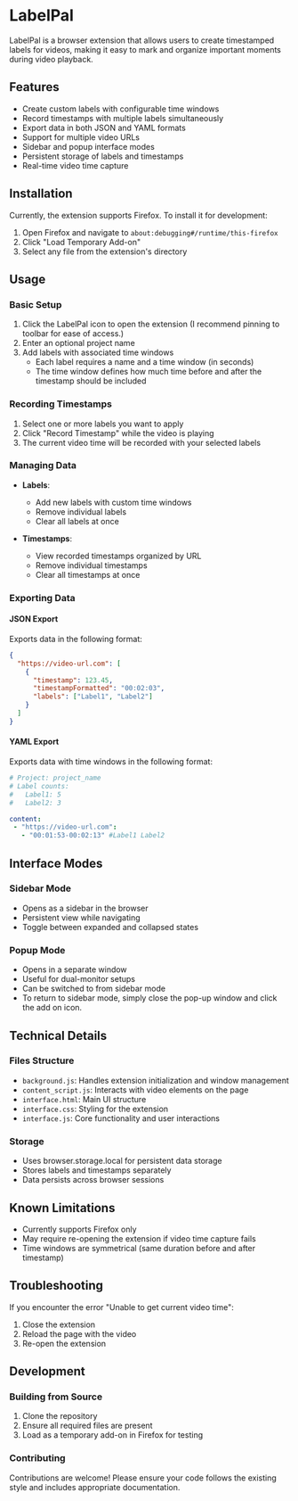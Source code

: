 # LabelPal

LabelPal is a browser extension that allows users to create timestamped labels for videos, making it easy to mark and organize important moments during video playback.

## Features

- Create custom labels with configurable time windows
- Record timestamps with multiple labels simultaneously
- Export data in both JSON and YAML formats
- Support for multiple video URLs
- Sidebar and popup interface modes
- Persistent storage of labels and timestamps
- Real-time video time capture

## Installation

Currently, the extension supports Firefox. To install it for development:

1. Open Firefox and navigate to `about:debugging#/runtime/this-firefox`
2. Click "Load Temporary Add-on"
3. Select any file from the extension's directory

## Usage

### Basic Setup

1. Click the LabelPal icon to open the extension (I recommend pinning to toolbar for ease of access.)
2. Enter an optional project name
3. Add labels with associated time windows
   - Each label requires a name and a time window (in seconds)
   - The time window defines how much time before and after the timestamp should be included

### Recording Timestamps

1. Select one or more labels you want to apply
2. Click "Record Timestamp" while the video is playing
3. The current video time will be recorded with your selected labels

### Managing Data

- **Labels**: 
  - Add new labels with custom time windows
  - Remove individual labels
  - Clear all labels at once
  
- **Timestamps**:
  - View recorded timestamps organized by URL
  - Remove individual timestamps
  - Clear all timestamps at once

### Exporting Data

#### JSON Export
Exports data in the following format:
```json
{
  "https://video-url.com": [
    {
      "timestamp": 123.45,
      "timestampFormatted": "00:02:03",
      "labels": ["Label1", "Label2"]
    }
  ]
}
```

#### YAML Export
Exports data with time windows in the following format:
```yaml
# Project: project_name
# Label counts:
#   Label1: 5
#   Label2: 3

content:
 - "https://video-url.com":
   - "00:01:53-00:02:13" #Label1 Label2
```

## Interface Modes

### Sidebar Mode
- Opens as a sidebar in the browser
- Persistent view while navigating
- Toggle between expanded and collapsed states

### Popup Mode
- Opens in a separate window
- Useful for dual-monitor setups
- Can be switched to from sidebar mode
- To return to sidebar mode, simply close the pop-up window and click the add on icon.

## Technical Details

### Files Structure
- `background.js`: Handles extension initialization and window management
- `content_script.js`: Interacts with video elements on the page
- `interface.html`: Main UI structure
- `interface.css`: Styling for the extension
- `interface.js`: Core functionality and user interactions

### Storage
- Uses browser.storage.local for persistent data storage
- Stores labels and timestamps separately
- Data persists across browser sessions

## Known Limitations

- Currently supports Firefox only
- May require re-opening the extension if video time capture fails
- Time windows are symmetrical (same duration before and after timestamp)

## Troubleshooting

If you encounter the error "Unable to get current video time":
1. Close the extension
2. Reload the page with the video
3. Re-open the extension

## Development

### Building from Source

1. Clone the repository
2. Ensure all required files are present
3. Load as a temporary add-on in Firefox for testing

### Contributing

Contributions are welcome! Please ensure your code follows the existing style and includes appropriate documentation.